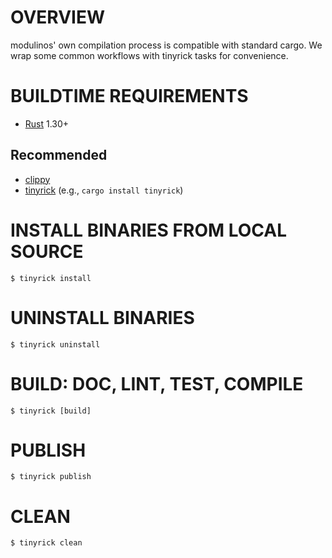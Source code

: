 # OVERVIEW

modulinos' own compilation process is compatible with standard cargo. We wrap some common workflows with tinyrick tasks for convenience.

# BUILDTIME REQUIREMENTS

* [Rust](https://www.rust-lang.org/en-US/) 1.30+

## Recommended

* [clippy](https://github.com/rust-lang-nursery/rust-clippy)
* [tinyrick](https://github.com/mcandre/tinyrick) (e.g., `cargo install tinyrick`)

# INSTALL BINARIES FROM LOCAL SOURCE

```console
$ tinyrick install
```

# UNINSTALL BINARIES

```console
$ tinyrick uninstall
```

# BUILD: DOC, LINT, TEST, COMPILE

```console
$ tinyrick [build]
```

# PUBLISH

```console
$ tinyrick publish
```

# CLEAN

```console
$ tinyrick clean
```
